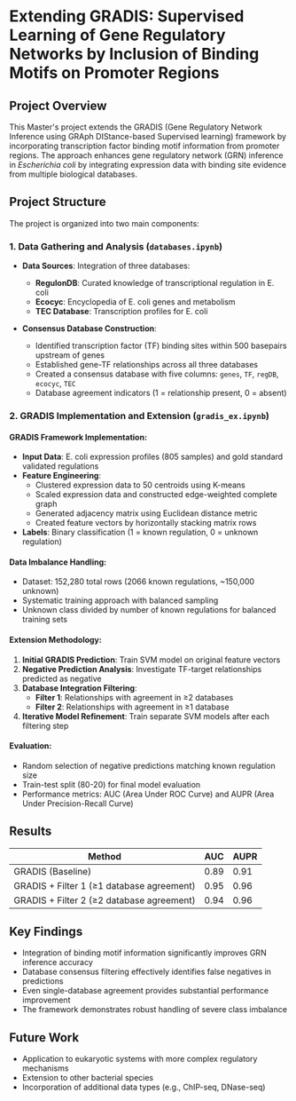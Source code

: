 # Extending GRADIS: Supervised Learning of Gene Regulatory Networks by Inclusion of Binding Motifs on Promoter Regions

## Project Overview

This Master's project extends the GRADIS (Gene Regulatory Network Inference using GRAph DIStance-based Supervised learning) framework by incorporating transcription factor binding motif information from promoter regions. The approach enhances gene regulatory network (GRN) inference in *Escherichia coli* by integrating expression data with binding site evidence from multiple biological databases.

## Project Structure

The project is organized into two main components:

### 1. Data Gathering and Analysis (`databases.ipynb`)
- **Data Sources**: Integration of three databases:
  - **RegulonDB**: Curated knowledge of transcriptional regulation in E. coli
  - **Ecocyc**: Encyclopedia of E. coli genes and metabolism
  - **TEC Database**: Transcription profiles for E. coli
  
- **Consensus Database Construction**:
  - Identified transcription factor (TF) binding sites within 500 basepairs upstream of genes
  - Established gene-TF relationships across all three databases
  - Created a consensus database with five columns: `genes`, `TF`, `regDB`, `ecocyc`, `TEC`
  - Database agreement indicators (1 = relationship present, 0 = absent)

### 2. GRADIS Implementation and Extension (`gradis_ex.ipynb`)

#### GRADIS Framework Implementation:
- **Input Data**: E. coli expression profiles (805 samples) and gold standard validated regulations
- **Feature Engineering**:
  - Clustered expression data to 50 centroids using K-means
  - Scaled expression data and constructed edge-weighted complete graph
  - Generated adjacency matrix using Euclidean distance metric
  - Created feature vectors by horizontally stacking matrix rows
- **Labels**: Binary classification (1 = known regulation, 0 = unknown regulation)

#### Data Imbalance Handling:
- Dataset: 152,280 total rows (2066 known regulations, ~150,000 unknown)
- Systematic training approach with balanced sampling
- Unknown class divided by number of known regulations for balanced training sets

#### Extension Methodology:
1. **Initial GRADIS Prediction**: Train SVM model on original feature vectors
2. **Negative Prediction Analysis**: Investigate TF-target relationships predicted as negative
3. **Database Integration Filtering**:
   - **Filter 1**: Relationships with agreement in ≥2 databases
   - **Filter 2**: Relationships with agreement in ≥1 database
4. **Iterative Model Refinement**: Train separate SVM models after each filtering step

#### Evaluation:
- Random selection of negative predictions matching known regulation size
- Train-test split (80-20) for final model evaluation
- Performance metrics: AUC (Area Under ROC Curve) and AUPR (Area Under Precision-Recall Curve)

## Results

| Method | AUC | AUPR |
|--------|-----|------|
| GRADIS (Baseline) | 0.89 | 0.91 |
| GRADIS + Filter 1 (≥1 database agreement) | 0.95 | 0.96 |
| GRADIS + Filter 2 (≥2 database agreement) | 0.94 | 0.96 |

## Key Findings

- Integration of binding motif information significantly improves GRN inference accuracy
- Database consensus filtering effectively identifies false negatives in predictions
- Even single-database agreement provides substantial performance improvement
- The framework demonstrates robust handling of severe class imbalance

## Future Work

- Application to eukaryotic systems with more complex regulatory mechanisms
- Extension to other bacterial species
- Incorporation of additional data types (e.g., ChIP-seq, DNase-seq)
